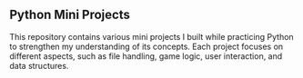 ## Python Mini Projects
This repository contains various mini projects I built while practicing Python to strengthen my understanding of its concepts. Each project focuses on different aspects, such as file handling, game logic, user interaction, and data structures.
